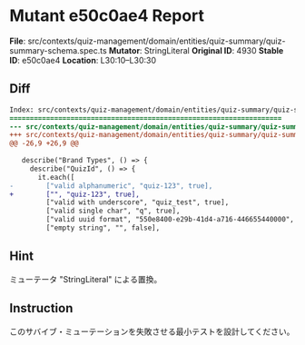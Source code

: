 # Mutant e50c0ae4 Report

**File**: src/contexts/quiz-management/domain/entities/quiz-summary/quiz-summary-schema.spec.ts
**Mutator**: StringLiteral
**Original ID**: 4930
**Stable ID**: e50c0ae4
**Location**: L30:10–L30:30

## Diff

```diff
Index: src/contexts/quiz-management/domain/entities/quiz-summary/quiz-summary-schema.spec.ts
===================================================================
--- src/contexts/quiz-management/domain/entities/quiz-summary/quiz-summary-schema.spec.ts	original
+++ src/contexts/quiz-management/domain/entities/quiz-summary/quiz-summary-schema.spec.ts	mutated #4930
@@ -26,9 +26,9 @@
 
   describe("Brand Types", () => {
     describe("QuizId", () => {
       it.each([
-        ["valid alphanumeric", "quiz-123", true],
+        ["", "quiz-123", true],
         ["valid with underscore", "quiz_test", true],
         ["valid single char", "q", true],
         ["valid uuid format", "550e8400-e29b-41d4-a716-446655440000", true],
         ["empty string", "", false],
```

## Hint

ミューテータ "StringLiteral" による置換。

## Instruction

このサバイブ・ミューテーションを失敗させる最小テストを設計してください。

